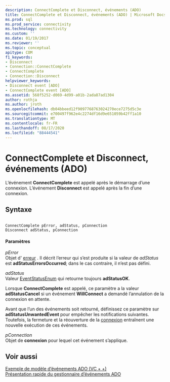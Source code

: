 ```yaml
---
description: ConnectComplete et Disconnect, événements (ADO)
title: ConnectComplete et Disconnect, événements (ADO) | Microsoft Docs
ms.prod: sql
ms.prod_service: connectivity
ms.technology: connectivity
ms.custom: ''
ms.date: 01/19/2017
ms.reviewer: ''
ms.topic: conceptual
apitype: COM
f1_keywords:
- Disconnect
- Connection::ConnectComplete
- ConnectComplete
- Connection::Disconnect
helpviewer_keywords:
- Disconnect event [ADO]
- ConnectComplete event [ADO]
ms.assetid: 568f5252-d069-4d99-a01b-2ada87ad1304
author: rothja
ms.author: jroth
ms.openlocfilehash: db04bbeed12f9097768763024270ece7275d5c3e
ms.sourcegitcommit: e700497f962e4c2274df16d9e651059b42ff1a10
ms.translationtype: MT
ms.contentlocale: fr-FR
ms.lasthandoff: 08/17/2020
ms.locfileid: "88444541"
---
```

# <a name="connectcomplete-and-disconnect-events-ado"></a>ConnectComplete et Disconnect, événements (ADO)
L’événement **ConnectComplete** est appelé après le démarrage d’une connexion. L’événement **Disconnect** est appelé après la fin d’une connexion.  
  
## <a name="syntax"></a>Syntaxe  
  
```  
  
ConnectComplete pError, adStatus, pConnection  
Disconnect adStatus, pConnection  
```  
  
#### <a name="parameters"></a>Paramètres  
 *pError*  
 Objet d' [erreur](../../../ado/reference/ado-api/error-object.md) . Il décrit l’erreur qui s’est produite si la valeur de *adStatus* est **adStatusErrorsOccurred**; dans le cas contraire, il n’est pas défini.  
  
 *adStatus*  
 Valeur [EventStatusEnum](../../../ado/reference/ado-api/eventstatusenum.md) qui retourne toujours **adStatusOK**.  
  
 Lorsque **ConnectComplete** est appelé, ce paramètre a la valeur **adStatusCancel** si un événement **WillConnect** a demandé l’annulation de la connexion en attente.  
  
 Avant que l’un des événements soit retourné, définissez ce paramètre sur **adStatusUnwantedEvent** pour empêcher les notifications suivantes. Toutefois, la fermeture et la réouverture de la [connexion](../../../ado/reference/ado-api/connection-object-ado.md) entraînent une nouvelle exécution de ces événements.  
  
 *pConnection*  
 Objet de **connexion** pour lequel cet événement s’applique.  
  
## <a name="see-also"></a>Voir aussi  
 [Exemple de modèle d’événements ADO (VC + +)](../../../ado/reference/ado-api/ado-events-model-example-vc.md)   
 [Présentation rapide du gestionnaire d’événements ADO](../../../ado/guide/data/ado-event-handler-summary.md)

